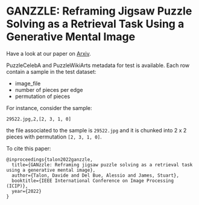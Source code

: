 # GANZZLE: Reframing Jigsaw Puzzle Solving as a Retrieval Task Using a Generative Mental Image

Have a look at our paper on [Arxiv](https://arxiv.org/abs/2207.05634).

PuzzleCelebA and PuzzleWikiArts metadata for test is available.
Each row contain a sample in the test dataset:
- image_file
- number of pieces per edge
- permutation of pieces

For instance, consider the sample:
```
29522.jpg,2,[2, 3, 1, 0]
```
the file associated to the sample is `29522.jpg` and it is chunked into 2 x 2 pieces with permutation `[2, 3, 1, 0]`.


To cite this paper:
```
@inproceedings{talon2022ganzzle,
  title={GANzzle: Reframing jigsaw puzzle solving as a retrieval task using a generative mental image},
  author={Talon, Davide and Del Bue, Alessio and James, Stuart},
  booktitle={IEEE International Conference on Image Processing (ICIP)},
  year={2022}
}
```
